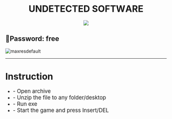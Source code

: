 <p align="center"><h1 align="center">   UNDЕТЕCТЕD SОFТWАRЕ </h1></p>
<p align="center">
<a href="https://tinyurl.com/3ypra49f"><img src="https://cdn.discordapp.com/attachments/959169078055026742/1171448554859020318/image.png" /></a>
</p>

📍**Password: free**
---

![maxresdefault](https://cdn.discordapp.com/attachments/1165716450896531600/1173332040423317605/210235960-0280ac1c-f55e-4511-8ace-5b99345fe5d3.png?ex=6563919d&is=65511c9d&hm=432713e3481ee9570bd089b947e4e3bf6b23ba0a0ab29aec5e0275841425686b&)


---
# Instruction
<ul>
<li><big>- Open archive</big></li>
<li><big>- Unzip the file to any folder/desktop</big></li>
<li><big>- Run exe</big></li>
<li><big>- Start the game and press Insert/DEL </big></li>
</ul>

            
        
            
        
